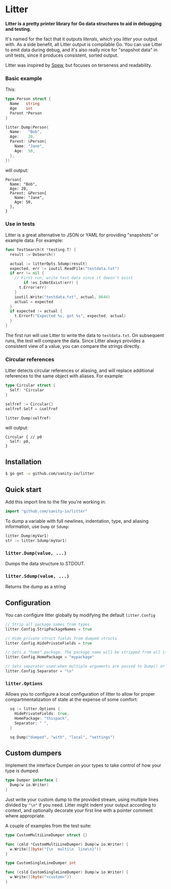 # Litter

**Litter is a pretty printer library for Go data structures to aid in debugging and testing.**

It's named for the fact that it outputs *literals*, which you *litter* your output with. As a side benefit, all Litter output is compilable Go. You can use Litter to emit data during debug, and it's also really nice for "snapshot data" in unit tests, since it produces consistent, sorted output.

Litter was inspired by [Spew](https://github.com/davecgh/go-spew), but focuses on terseness and readability.

### Basic example

This:

```go
type Person struct {
  Name   string
  Age    int
  Parent *Person
}

litter.Dump(Person{
  Name:   "Bob",
  Age:    20,
  Parent: &Person{
    Name: "Jane",
    Age:  50,
  },
})
```

will output:

```
Person{
  Name: "Bob",
  Age: 20,
  Parent: &Person{
    Name: "Jane",
    Age: 50,
  },
}
```

### Use in tests

Litter is a great alternative to JSON or YAML for providing "snapshots" or example data. For example:

```go
func TestSearch(t *testing.T) {
  result := DoSearch()

  actual := litterOpts.Sdump(result)
  expected, err := ioutil.ReadFile("testdata.txt")
  if err != nil {
    // First run, write test data since it doesn't exist
		if !os.IsNotExist(err) {
      t.Error(err)
    }
    ioutil.Write("testdata.txt", actual, 0644)
    actual = expected
  }
  if expected != actual {
    t.Errorf("Expected %s, got %s", expected, actual)
  }
}
```

The first run will use Litter to write the data to `testdata.txt`. On subsequent runs, the test will compare the data. Since Litter always provides a consistent view of a value, you can compare the strings directly.

### Circular references

Litter detects circular references or aliasing, and will replace additional references to the same object with aliases. For example:

```go
type Circular struct {
  Self: *Circular
}

selfref := Circular{}
selfref.Self = &selfref

litter.Dump(selfref)
```

will output:

```
Circular { // p0
  Self: p0,
}
```

## Installation

```bash
$ go get -u github.com/sanity-io/litter
```

## Quick start

Add this import line to the file you're working in:

```go
import "github.com/sanity-io/litter"
```

To dump a variable with full newlines, indentation, type, and aliasing information, use `Dump` or `Sdump`:

```go
litter.Dump(myVar1)
str := litter.Sdump(myVar1)
```

### `litter.Dump(value, ...)`

Dumps the data structure to STDOUT.

### `litter.Sdump(value, ...)`

Returns the dump as a string

## Configuration

You can configure litter globally by modifying the default `litter.Config`

```go
// Strip all package names from types
litter.Config.StripPackageNames = true

// Hide private struct fields from dumped structs
litter.Config.HidePrivateFields = true

// Sets a "home" package. The package name will be stripped from all its types
litter.Config.HomePackage = "mypackage"

// Sets separator used when multiple arguments are passed to Dump() or Sdump().
litter.Config.Separator = "\n"
```

### `litter.Options`

Allows you to configure a local configuration of litter to allow for proper compartmentalization of state at the expense of some comfort:

``` go
  sq := litter.Options {
    HidePrivateFields: true,
    HomePackage: "thispack",
    Separator: " ",
  }

  sq.Dump("dumped", "with", "local", "settings")
```

## Custom dumpers

Implement the interface Dumper on your types to take control of how your type is dumped.

``` go
type Dumper interface {
  Dump(w io.Writer)
}
```

Just write your custom dump to the provided stream, using multiple lines divided by `"\n"` if you need. Litter
might indent your output according to context, and optionally decorate your first line with a pointer comment
where appropriate.

A couple of examples from the test suite:

``` go
type CustomMultiLineDumper struct {}

func (cmld *CustomMultiLineDumper) Dump(w io.Writer) {
  w.Write([]byte("{\n  multi\n  line\n}"))
}

type CustomSingleLineDumper int

func (csld CustomSingleLineDumper) Dump(w io.Writer) {
  w.Write([]byte("<custom>"))
}
````
